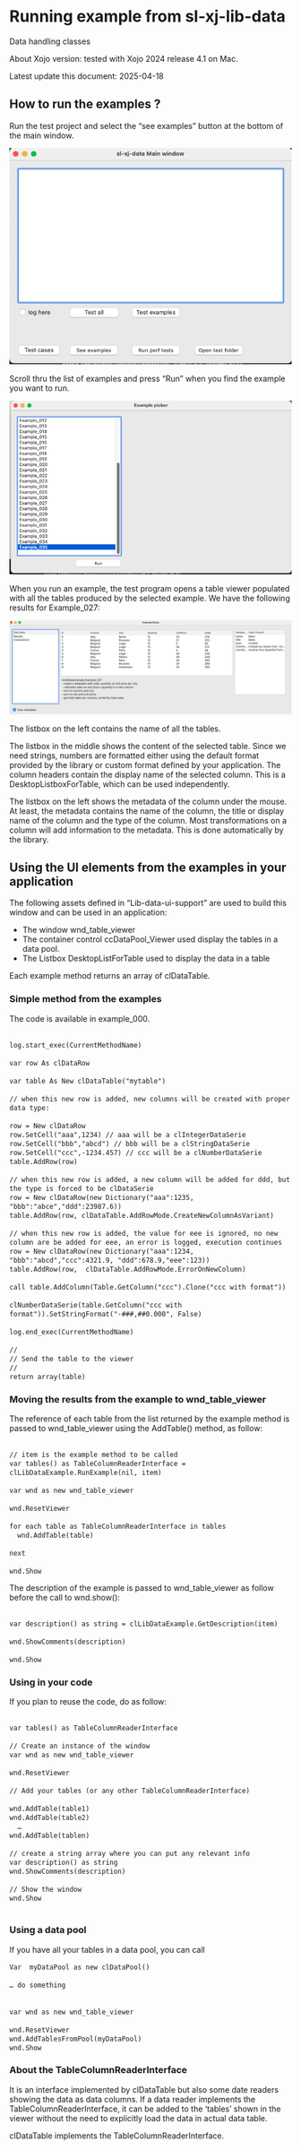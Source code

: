 # Running example from  sl-xj-lib-data

Data handling classes

About Xojo version: tested with Xojo 2024 release 4.1 on Mac.

Latest update this document: 2025-04-18


## How to run the examples ?

Run the test project and select the “see examples” button at the bottom of the main window.
 

![Alt text](assets/MainWindow.png?raw=true "")

Scroll thru the list of examples and press “Run” when you find the example you want to run.

![Alt text](assets/ExamplePicker.png?raw=true "")


When you run an example, the test program opens a table viewer populated with all the tables produced by the selected example. We have the following results for Example_027:

![Alt text](assets/Example_027.png?raw=true "")

The listbox on the left contains the name of all the tables.

The listbox in the middle shows the content of the selected table. Since we need strings, numbers are formatted either using the default format provided by the library or custom format defined by your application. The column headers contain the display name of the selected column. This is a DesktopListboxForTable, which can be used independently.

The listbox on the left shows the metadata of the column under the mouse. At least, the metadata contains the name of the column, the title or display name of the column and the type of the column. Most transformations on a column will add information to the metadata. This is done automatically by the library.


## Using the UI elements from the examples in your application

The following assets defined in “Lib-data-ui-support” are used to build this window and can be used in an application:

- The window wnd\_table\_viewer
- The container control ccDataPool_Viewer used display the tables in a data pool.
- The Listbox DesktopListForTable used to display the data in a table

Each example method returns an array of clDataTable.

### Simple method from the examples 

The code is available in example_000.

```xojo

log.start_exec(CurrentMethodName)

var row As clDataRow

var table As New clDataTable("mytable")

// when this new row is added, new columns will be created with proper data type:

row = New clDataRow
row.SetCell("aaa",1234) // aaa will be a clIntegerDataSerie
row.SetCell("bbb","abcd") // bbb will be a clStringDataSerie
row.SetCell("ccc",-1234.457) // ccc will be a clNumberDataSerie
table.AddRow(row)

// when this new row is added, a new column will be added for ddd, but the type is forced to be clDataSerie
row = New clDataRow(new Dictionary("aaa":1235, "bbb":"abce","ddd":23987.6))
table.AddRow(row, clDataTable.AddRowMode.CreateNewColumnAsVariant)

// when this new row is added, the value for eee is ignored, no new column are be added for eee, an error is logged, execution continues
row = New clDataRow(new Dictionary("aaa":1234, "bbb":"abcd","ccc":4321.9, "ddd":678.9,"eee":123))
table.AddRow(row,  clDataTable.AddRowMode.ErrorOnNewColumn)

call table.AddColumn(Table.GetColumn("ccc").Clone("ccc with format"))

clNumberDataSerie(table.GetColumn("ccc with format")).SetStringFormat("-###,##0.000", False) 

log.end_exec(CurrentMethodName)

//
// Send the table to the viewer
//
return array(table)

```

### Moving the results from the example to wnd\_table\_viewer

The reference of each table from the list returned by the example method is passed to  wnd\_table\_viewer using the AddTable() method, as follow:

```xojo

// item is the example method to be called
var tables() as TableColumnReaderInterface = clLibDataExample.RunExample(nil, item)

var wnd as new wnd_table_viewer

wnd.ResetViewer

for each table as TableColumnReaderInterface in tables
  wnd.AddTable(table)
  
next

wnd.Show

```
The description of the example is passed to  wnd\_table\_viewer as follow before the call to wnd.show():

```xojo

var description() as string = clLibDataExample.GetDescription(item)

wnd.ShowComments(description)

wnd.Show

```


### Using in your code

If you plan to reuse the code, do as follow:

```xojo

var tables() as TableColumnReaderInterface

// Create an instance of the window
var wnd as new wnd_table_viewer

wnd.ResetViewer

// Add your tables (or any other TableColumnReaderInterface)

wnd.AddTable(table1)
wnd.AddTable(table2)
  …
wnd.AddTable(tablen)

// create a string array where you can put any relevant info
var description() as string 
wnd.ShowComments(description)

// Show the window
wnd.Show


```
### Using a data pool

If you have all your tables in a data pool, you can call

```xojo
Var  myDataPool as new clDataPool()

… do something


var wnd as new wnd_table_viewer

wnd.ResetViewer
wnd.AddTablesFromPool(myDataPool)
wnd.Show

```



### About the TableColumnReaderInterface

It is an interface implemented by clDataTable but also some date readers showing the data as data columns. If a data reader implements the TableColumnReaderInterface, it can be added to the ‘tables’ shown in the viewer without the need to explicitly load the data in actual data table. 

clDataTable implements the TableColumnReaderInterface.





